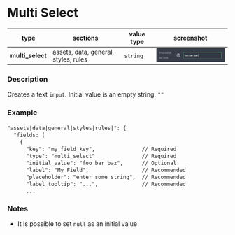 # Multi Select

| type             | sections                             | value type | screenshot                                       |
| ---------------- | ------------------------------------ | ---------- | ------------------------------------------------ |
| **multi_select** | assets, data, general, styles, rules | `string`   | <img src="../assets/text_input.png" width=220 /> |

### Description

Creates a text `input`. Initial value is an empty string: `""`

### Example

```
"assets|data|general|styles|rules|": {
  "fields: [
    {
      "key": "my_field_key",               // Required
      "type": "multi_select"               // Required
      "initial_value": "foo bar baz",      // Optional
      "label": "My Field",                 // Recommended
      "placeholder": "enter some string",  // Recommended
      "label_tooltip": "...",              // Recommended
      ...

```

### Notes

- It is possible to set `null` as an initial value
